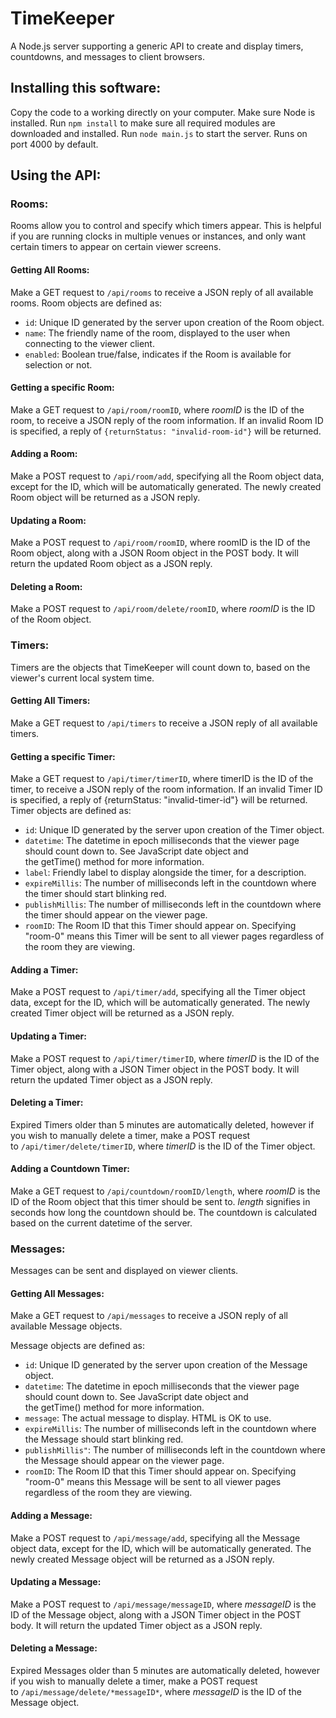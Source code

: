 # TimeKeeper
A Node.js server supporting a generic API to create and display timers, countdowns, and messages to client browsers.

## Installing this software:
Copy the code to a working directly on your computer. Make sure Node is installed.
Run `npm install` to make sure all required modules are downloaded and installed.
Run `node main.js` to start the server. Runs on port 4000 by default.

## Using the API:
### Rooms:
Rooms allow you to control and specify which timers appear. This is helpful if you are running clocks in multiple venues or instances, and only want certain timers to appear on certain viewer screens.

#### Getting All Rooms:
Make a GET request to `/api/rooms` to receive a JSON reply of all available rooms.
Room objects are defined as:

* `id`: Unique ID generated by the server upon creation of the Room object.
* `name`: The friendly name of the room, displayed to the user when connecting to the viewer client.
* `enabled`: Boolean true/false, indicates if the Room is available for selection or not.

#### Getting a specific Room:
Make a GET request to `/api/room/roomID`, where *roomID* is the ID of the room, to receive a JSON reply of the room information.
If an invalid Room ID is specified, a reply of `{returnStatus: "invalid-room-id"}` will be returned. 

#### Adding a Room:
Make a POST request to `/api/room/add`, specifying all the Room object data, except for the ID, which will be automatically generated. The newly created Room object will be returned as a JSON reply. 

#### Updating a Room:
Make a POST request to `/api/room/roomID`, where roomID is the ID of the Room object, along with a JSON Room object in the POST body. It will return the updated Room object as a JSON reply. 

#### Deleting a Room:
Make a POST request to `/api/room/delete/roomID`, where *roomID* is the ID of the Room object. 

### Timers:
Timers are the objects that TimeKeeper will count down to, based on the viewer's current local system time.

#### Getting All Timers:
Make a GET request to `/api/timers` to receive a JSON reply of all available timers.

#### Getting a specific Timer:
Make a GET request to `/api/timer/timerID`, where timerID is the ID of the timer, to receive a JSON reply of the room information.
If an invalid Timer ID is specified, a reply of {returnStatus: "invalid-timer-id"} will be returned. 
Timer objects are defined as:

* `id`: Unique ID generated by the server upon creation of the Timer object.
* `datetime`: The datetime in epoch milliseconds that the viewer page should count down to. See JavaScript date object and the getTime() method for more information.
* `label`: Friendly label to display alongside the timer, for a description.
* `expireMillis`: The number of milliseconds left in the countdown where the timer should start blinking red.
* `publishMillis`: The number of milliseconds left in the countdown where the timer should appear on the viewer page.
* `roomID`: The Room ID that this Timer should appear on. Specifying "room-0" means this Timer will be sent to all viewer pages regardless of the room they are viewing.

#### Adding a Timer:
Make a POST request to `/api/timer/add`, specifying all the Timer object data, except for the ID, which will be automatically generated. The newly created Timer object will be returned as a JSON reply. 

#### Updating a Timer:
Make a POST request to `/api/timer/timerID`, where *timerID* is the ID of the Timer object, along with a JSON Timer object in the POST body. It will return the updated Timer object as a JSON reply. 

#### Deleting a Timer:
Expired Timers older than 5 minutes are automatically deleted, however if you wish to manually delete a timer, make a POST request to `/api/timer/delete/timerID`, where *timerID* is the ID of the Timer object. 

#### Adding a Countdown Timer:
Make a GET request to `/api/countdown/roomID/length`, where *roomID* is the ID of the Room object that this timer should be sent to. *length* signifies in seconds how long the countdown should be. The countdown is calculated based on the current datetime of the server.

### Messages:
Messages can be sent and displayed on viewer clients.

#### Getting All Messages:
Make a GET request to `/api/messages` to receive a JSON reply of all available Message objects.

Message objects are defined as:

* `id`: Unique ID generated by the server upon creation of the Message object.
* `datetime`: The datetime in epoch milliseconds that the viewer page should count down to. See JavaScript date object and the getTime() method for more information.
* `message`: The actual message to display. HTML is OK to use.
* `expireMillis`: The number of milliseconds left in the countdown where the Message should start blinking red.
* `publishMillis"`: The number of milliseconds left in the countdown where the Message should appear on the viewer page.
* `roomID`: The Room ID that this Timer should appear on. Specifying "room-0" means this Message will be sent to all viewer pages regardless of the room they are viewing.

#### Adding a Message:
Make a POST request to `/api/message/add`, specifying all the Message object data, except for the ID, which will be automatically generated. The newly created Message object will be returned as a JSON reply. 

#### Updating a Message:
Make a POST request to `/api/message/messageID`, where *messageID* is the ID of the Message object, along with a JSON Timer object in the POST body. It will return the updated Timer object as a JSON reply. 

#### Deleting a Message:
Expired Messages older than 5 minutes are automatically deleted, however if you wish to manually delete a timer, make a POST request to `/api/message/delete/*messageID*`, where *messageID* is the ID of the Message object. 
